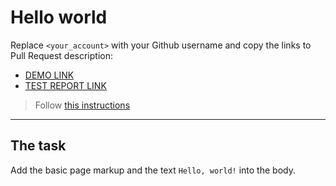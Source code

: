 # Hello world
Replace `<your_account>` with your Github username and copy the links to Pull Request description:
- [DEMO LINK](https://omerfarukbalik.github.io/layout_hello-world/)
- [TEST REPORT LINK](https://omerfarukbalik.github.io/layout_hello-world/report/html_report/)

> Follow [this instructions](https://mate-academy.github.io/layout_task-guideline/#how-to-solve-the-layout-tasks-on-github)
___

## The task
Add the basic page markup and the text `Hello, world!` into the body.
